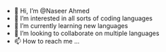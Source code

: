 - 👋 Hi, I’m @Naseer Ahmed
- 👀 I’m interested in all sorts of coding languages 
- 🌱 I’m currently learning new languages 
- 💞️ I’m looking to collaborate on multiple languages 
- 📫 How to reach me ...

<!---
Ckzky/Ckzky is a ✨ special ✨ repository because its `README.md` (this file) appears on your GitHub profile.
You can click the Preview link to take a look at your changes.
--->
